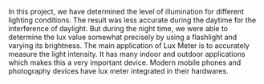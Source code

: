 In this project, we have determined the level of illumination for different lighting conditions. The result was less accurate during the daytime for the interference of daylight. But during the night time, we were able to determine the lux value somewhat precisely by using a flashlight and varying its brightness. The main application of Lux Meter is to accurately measure the light intensity. It has many indoor and outdoor applications which makes this a very important device. Modern mobile phones and photography devices have lux meter integrated in their hardwares.
